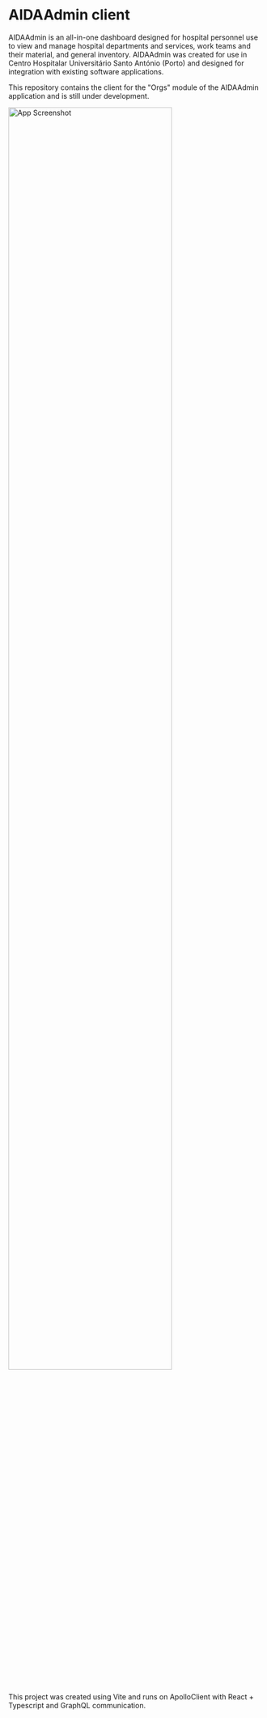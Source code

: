 # AIDAAdmin client

AIDAAdmin is an all-in-one dashboard designed for hospital personnel use to view and manage hospital departments and services, work teams and their material, and general inventory. AIDAAdmin was created for use in Centro Hospitalar Universitário Santo António (Porto) and designed for integration with existing software applications.

This repository contains the client for the "Orgs" module of the AIDAAdmin application and is still under development.

<img alt='App Screenshot' src='https://i.imgur.com/OzsxdqS.png' width=80%>

This project was created using Vite and runs on ApolloClient with React + Typescript and GraphQL communication.
